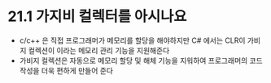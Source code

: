 # 21.1 가지비 컬렉터를 아시나요
* c/c++ 은 직접 프로그래머가 메모리를 할당을 해야하지만 C# 에서는 CLR이 가비지 컬렉션이 이라는 메모리 관리 기능을 지원해준다
* 가비지 컬렉션은 자동으로 메모리 할당 및 해체 기능을 지워하여 프로그래머의 코드 작성을 더욱 편하게 만들어 준다
  

